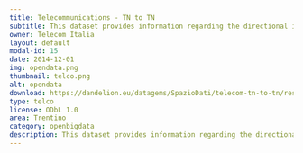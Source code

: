 ```yaml
---
title: Telecommunications - TN to TN 
subtitle: This dataset provides information regarding the directional interaction strength between the Province of Trento different areas based on the calls exchanged between Telecom Italia Mobile users.
owner: Telecom Italia
layout: default
modal-id: 15
date: 2014-12-01
img: opendata.png
thumbnail: telco.png
alt: opendata
download: https://dandelion.eu/datagems/SpazioDati/telecom-tn-to-tn/resource/
type: telco
license: ODbL 1.0
area: Trentino
category: openbigdata
description: This dataset provides information regarding the directional interaction strength between the Province of Trento different areas based on the calls exchanged between Telecom Italia Mobile users.<br/>The directional interaction strength between the area A and the area B is proportional to the number of calls issued from the area A to the area B.<br/>the spatial aggregation is the Trentino GRID squares and the Italian provinces.<br/>the temporeal aggregation values are in timeslots of ten minutes.
---
```

